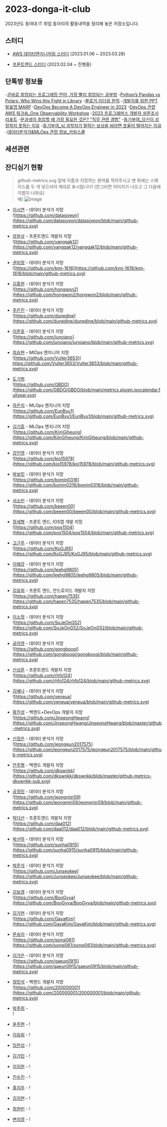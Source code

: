 # 2023-donga-it-club
2023년도 동아대 IT 취업 동아리의 활동내역을 정리해 놓은 저장소입니다.

## 스터디

- [AWS 데이터엔지니어링 스터디](https://github.com/donga-it-club/AWS_DataEngineering_Study) (2023.01.06 ~ 2023.03.28)

- [프론트엔드 스터디](https://yoonsang.notion.site/Deep-Dive-6873dcff3f914574a6eda012b1c9a4b5) (2023.02.04 ~ 진행중)

## 단톡방 정보들
-[곧바로 취업되는 프로그래밍 언어, 가장 빨리 취업되는 공부법](https://www.youtube.com/watch?v=Np0sOJEm7mU)
-[Python’s Pandas vs Polars: Who Wins this Fight in Library](https://analyticsindiamag.com/pythons-pandas-vs-polars-who-wins-this-fight-in-library/)
-[블로거 리더쉽 원칙](https://channy.creation.net/blog/1758)
-[개발자를 위한 PPT 발표앱 MARP](https://www.youtube.com/watch?v=Q2PCO0mKEaU)
-[DevOps Become A DevOps Engineer in 2023](https://devopscube.com/become-devops-engineer/)
-[DevOps 관련 AWS 워크숍_One Observability Workshop](https://catalog.workshops.aws/observability/ko-KR)
-[2023 프로그래머스 개발자 설문조사 리포트](https://programmers.co.kr/pages/2023-dev-survey?utm_source=mailchimp&utm_medium=social&utm_campaign=brand_2023report_noti&utm_content=devsurvey_23mar?utm_source=kakao&utm_medium=social&utm_campaign=brand_2023dev-survey-report&utm_content=share)
-[문과생이 취업할 때 가장 필요한 것은? "직무 관련 경험"](https://blog.naver.com/PostView.naver?blogId=molab_suda&logNo=223032405718&redirect=Dlog&widgetTypeCall=true&directAccess=false)
-[동기부여_당신이 성장하지 못하는 이유](https://www.popit.kr/%EB%8B%B9%EC%8B%A0%EC%9D%B4-%EC%84%B1%EC%9E%A5%ED%95%98%EC%A7%80-%EB%AA%BB%ED%95%98%EB%8A%94-%EC%9D%B4%EC%9C%A0/)
-[동기부여_뇌 과학자가 말하는 보상을 바라면 호율이 떨어지는 이유](https://www.youtube.com/watch?v=_IpS020giJ4)
-[데이터분석가&MLOps 관련 정보_카일스쿨](https://www.youtube.com/c/kyleschool)

## 세션관련

## 잔디심기 현황

> github-metrics.svg 앞에 이름과 지망하는 분야를 적어주시고 맨 뒤에는 스페이스를 두 개 넣으셔야 제대로 표시됩니다! (안그러면 이미지가 나오고 그 다음에 이름이 나와요)  
예) ![image](https://user-images.githubusercontent.com/3435720/163311973-8d35e9c1-edd8-48c4-99d0-3af66862f59e.png)

- [이시연](https://github.com/datasiyeon) - 데이터 분석가 지망  
![https://github.com/datasiyeon](https://github.com/datasiyeon/datasiyeon/blob/main/github-metrics.svg)

- [양윤상](https://github.com/yanggak12) - 프론트엔드 개발자 지망  
![https://github.com/yanggak12](https://github.com/yanggak12/yanggak12/blob/main/github-metrics.svg)

- [권미정](https://github.com/kmj-1616) - 데이터 분석가 지망  
![https://github.com/kmj-1616](https://github.com/kmj-1616/kmj-1616/blob/main/github-metrics.svg)

- [김홍원](https://github.com/hongwon2) - 데이터 분석가 지망  
![https://github.com/hongwon2](https://github.com/hongwon2/hongwon2/blob/main/github-metrics.svg)

- [주은진](https://github.com/dunedine) - 데이터 분석가 지망  
![https://github.com/dunedine](https://github.com/dunedine/dunedine/blob/main/github-metrics.svg)

- [이준호](https://github.com/junojano) - 데이터 분석가 지망  
![https://github.com/junojano](https://github.com/junojano/junojano/blob/main/github-metrics.svg)  

- [최승현](https://github.com/Vulter3653) – MlOps 엔지니어 지망  
![https://github.com/Vulter3653]( https://github.com/Vulter3653/Vulter3653/blob/main/github-metrics.svg)

- [도기범](https://github.com/GBDO)  
![https://github.com/GBDO](https://github.com/GBDO/GBDO/blob/main/metrics.plugin.isocalendar.fullyear.svg)

- [하은지](https://github.com/EunByu1) - MLOps 엔지니어 지망  
![https://github.com/EunByu1](https://github.com/EunByu1/EunByu1/blob/main/github-metrics.svg)  

- [김기흥](https://github.com/KimGiheung) - MLOps 엔지니어 지망  
![https://github.com/KimGiheung](https://github.com/KimGiheung/KimGiheung/blob/main/github-metrics.svg)

- [강인영](https://github.com/kio15978) - 데이터 분석가 지망  
![https://github.com/kio15978](https://github.com/kio15978/kio15978/blob/main/github-metrics.svg)

- [박보민](https://github.com/bomin0316) - 데이터 분석가 지망  
![https://github.com/bomin0316](https://github.com/bomin0316/bomin0316/blob/main/github-metrics.svg)

- [서소빈](https://github.com/beeen00) - 데이터 분석가 지망  
![https://github.com/beeen00](https://github.com/beeen00/beeen00/blob/main/github-metrics.svg)

- [정세형](https://github.com/pos1504) - 프론트 엔드, IOS앱 개발 지망  
![https://github.com/pos1504](https://github.com/pos1504/pos1504/blob/main/github-metrics.svg)

- [고근주](https://github.com/KoGJ95) - 데이터 분석가 지망  
![https://github.com/KoGJ95](https://github.com/KoGJ95/KoGJ95/blob/main/github-metrics.svg)

- [이해강](https://github.com/leehg9805) - 데이터 분석가 지망  
![https://github.com/leehg9805](https://github.com/leehg9805/leehg9805/blob/main/github-metrics.svg)
  
- [김유희](https://github.com/hapen7535) - 프론트 엔드, 안드로이드 개발자 지망  
![https://github.com/hapen7535](https://github.com/hapen7535/hapen7535/blob/main/github-metrics.svg)  
  
- [이소정](https://github.com/SoJeOnG52) - 데이터 분석가 지망   
![https://github.com/SoJeOnG52](https://github.com/SoJeOnG52/SoJeOnG52/blob/main/github-metrics.svg)
  
- [공아영](https://github.com/gongboogi) - 데이터 분석가 지망  
![https://github.com/gongboogi](https://github.com/gongboogi/gongboogi/blob/main/github-metrics.svg)

- [신상훈](https://github.com/rhfo124) - 프론트엔드 개발자 지망  
![https://github.com/rhfo124](https://github.com/rhfo124/rhfo124/blob/main/github-metrics.svg) 

- [김예나](https://github.com/yeneua) - 데이터 분석가 지망  
![https://github.com/yeneua](https://github.com/yeneua/yeneua/blob/main/github-metrics.svg)

- [황진성](https://github.com/JinseongHwang) - 백엔드+DevOps 개발자 지망    
![https://github.com/JinseongHwang](https://github.com/JinseongHwang/JinseongHwang/blob/master/github-metrics.svg)

- [신정은](https://github.com/jeongeun2017575) - 데이터 분석가 지망  
![https://github.com/jeongeun2017575](https://github.com/jeongeun2017575/jeongeun2017575/blob/main/github-metrics.svg)

- [안주형](https://github.com/dkswnkk) - 백엔드 개발자 지망    
![https://github.com/dkswnkk](https://github.com/dkswnkk/dkswnkk/blob/master/github-metrics-dkswnkk-sub.svg)

- [공정민](https://github.com/jeongmin59) - 데이터 분석가 지망  
![https://github.com/jeongmin59](https://github.com/jeongmin59/jeongmin59/blob/main/github-metrics.svg)

- [박다산](https://github.com/daa012) - 프론트엔드 개발자 지망  
![https://github.com/daa012](https://github.com/daa012/daa012/blob/main/github-metrics.svg)  

- [박선하](https://github.com/sunha0915) - 데이터 분석가 지망  
![https://github.com/sunha0915](https://github.com/sunha0915/sunha0915/blob/main/github-metrics.svg)

- [박준석](https://github.com/Junseokee) - 데이터 분석가 지망  
![https://github.com/Junseokee](https://github.com/Junseokee/Junseokee/blob/main/github-metrics.svg)

- [김보경](https://github.com/BooGyya) - 데이터 분석가 지망  
![https://github.com/BooGyya](https://github.com/BooGyya/BooGyya/blob/main/github-metrics.svg)

- [김가현](https://github.com/GayaKim) - 데이터 분석가 지망  
![https://github.com/GayaKim](https://github.com/GayaKim/GayaKim/blob/main/github-metrics.svg)

- [문송이](https://github.com/songi061) - 데이터 분석가 지망  
![https://github.com/songi061](https://github.com/songi061/songi061/blob/main/github-metrics.svg)

- [이가은](https://github.com/gaeun0915) - 데이터 분석가 지망  
![https://github.com/gaeun0915](https://github.com/gaeun0915/gaeun0915/blob/main/github-metrics.svg)

- [정민석](https://github.com/200000001) - 백엔드 개발자 지망  
![https://github.com/200000001](https://github.com/200000001/200000001/blob/main/github-metrics.svg)

- [박주희]() -  
!

- [윤주현]() -
!

- [이유림]() -
!

- [임찬섭]() -
!

- [김가민]() -
!

- [이지원]() - 
!

- [진수진]() - 
!

- [홍지우]() -
!

- [김지현]() -
!

- [최원빈]() -
!

- [변지영]() -
!
